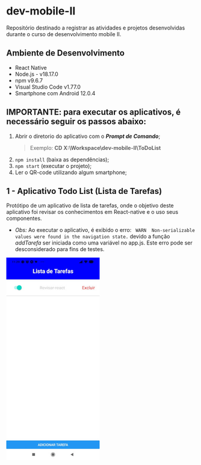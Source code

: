 # dev-mobile-II
 Repositório destinado a registrar as atividades e projetos desenvolvidas durante o curso de desenvolvimento mobile II.

 ## Ambiente de Desenvolvimento 
 - React Native
 - Node.js - v18.17.0
 - npm v9.6.7
 - Visual Studio Code v1.77.0
 - Smartphone com Android 12.0.4

## **IMPORTANTE:** para executar os aplicativos, é necessário seguir os passos abaixo:
1. Abrir o diretorio do aplicativo com o _**Prompt de Comando**_;
    > Exemplo: **CD X:\Workspace\dev-mobile-II\ToDoList**
1. `` npm install `` (baixa as dependências);
2. `` npm start `` (executar o projeto);
3. Ler o QR-code utilizando algum smartphone; 

 ## 1 - Aplicativo Todo List (Lista de Tarefas)
 Protótipo de um aplicativo de lista de tarefas, onde o objetivo deste aplicativo foi revisar os conhecimentos em React-native e o uso seus componentes.

 - *Obs:* Ao executar o aplicativo, é exibido o erro: ```  WARN  Non-serializable values were found in the navigation state. ``` devido a função *addTarefa* ser iniciada como uma variável no app.js. Este erro pode ser desconsiderado para fins de testes.

 ![](/ToDoList/img/ToDoList-280.jpeg)